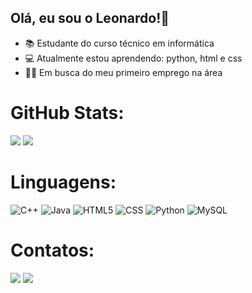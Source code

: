 ## Olá, eu sou o Leonardo!👋
- 📚 Estudante do curso técnico em informática
- 💻 Atualmente estou aprendendo: python, html e css
- 👨‍💻 Em busca do meu primeiro emprego na área



# GitHub Stats:
![](https://github-readme-stats.vercel.app/api/top-langs/?username=leonardosoux&theme=midnight-purple&hide_border=true&include_all_commits=true&count_private=false&layout=compact)
![](https://github-readme-stats.vercel.app/api?username=leonardosoux&theme=midnight-purple&hide_border=true&include_all_commits=true&count_private=false)

# Linguagens:
![C++](https://img.shields.io/badge/c++-%2300599C.svg?style=for-the-badge&logo=c%2B%2B&logoColor=white) ![Java](https://img.shields.io/badge/java-%23ED8B00.svg?style=for-the-badge&logo=openjdk&logoColor=white) ![HTML5](https://img.shields.io/badge/html5-%23E34F26.svg?style=for-the-badge&logo=html5&logoColor=white) ![CSS](https://img.shields.io/badge/CSS-239120?&style=for-the-badge&logo=css3&logoColor=white) ![Python](https://img.shields.io/badge/python-3670A0?style=for-the-badge&logo=python&logoColor=ffdd54) ![MySQL](https://img.shields.io/badge/mysql-%2300000f.svg?style=for-the-badge&logo=mysql&logoColor=white)

# Contatos:
<div>
<a href = "leosou0035@gmail.com"><img loading="lazy" src="https://img.shields.io/badge/Gmail-D14836?style=for-the-badge&logo=gmail&logoColor=white" target="_blank"></a>
<a href="http://linkedin.com/in/leonardo-souza-9554882b1" target="_blank"><img loading="lazy" src="https://img.shields.io/badge/-LinkedIn-%230077B5?style=for-the-badge&logo=linkedin&logoColor=white" target="_blank"></a>   
</div>


